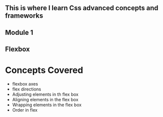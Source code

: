 ## This is where I learn Css advanced concepts and frameworks

## Module 1
## Flexbox

# Concepts Covered
  - flexbox axes
  - flex directions
  - Adjusting elements in th flex box
  - Aligning elements in the flex box
  - Wrapping elements in the flex box
  - Order in flex
